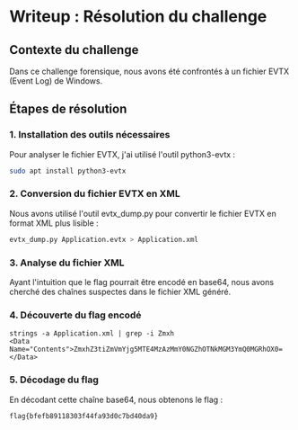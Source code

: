 # Writeup : Résolution du challenge

## Contexte du challenge

Dans ce challenge forensique, nous avons été confrontés à un fichier EVTX (Event Log) de Windows.

## Étapes de résolution

### 1. Installation des outils nécessaires

Pour analyser le fichier EVTX, j'ai utilisé l'outil python3-evtx :

```bash
sudo apt install python3-evtx
```

### 2. Conversion du fichier EVTX en XML

Nous avons utilisé l'outil evtx_dump.py pour convertir le fichier EVTX en format XML plus lisible :

```bash
evtx_dump.py Application.evtx > Application.xml
```

### 3. Analyse du fichier XML

Ayant l'intuition que le flag pourrait être encodé en base64, nous avons cherché des chaînes suspectes dans le fichier XML généré.

### 4. Découverte du flag encodé


```
strings -a Application.xml | grep -i Zmxh
<Data Name="Contents">ZmxhZ3tiZmVmYjg5MTE4MzAzMmY0NGZhOTNkMGM3YmQ0MGRhOX0=  </Data>
```

### 5. Décodage du flag

En décodant cette chaîne base64, nous obtenons le flag :

```
flag{bfefb89118303f44fa93d0c7bd40da9}
```


